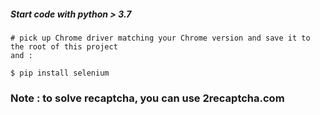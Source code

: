 ##### Start code with python > 3.7

    # pick up Chrome driver matching your Chrome version and save it to the root of this project
    and :

    $ pip install selenium

     
### Note : to solve recaptcha, you can use 2recaptcha.com
